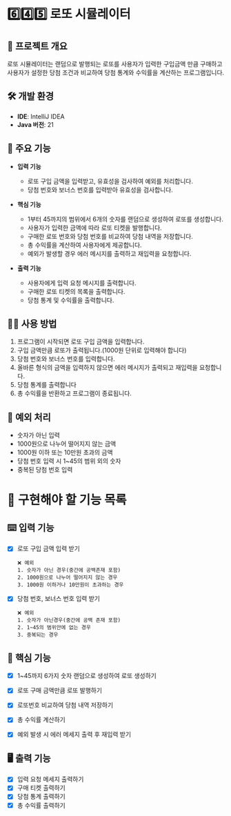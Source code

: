 # 6️⃣4️⃣5️⃣ 로또 시뮬레이터

## 📌 프로젝트 개요
로또 시뮬레이터는 랜덤으로 발행되는 로또를 사용자가 입력한 구입금액 만큼 구매하고 
사용자가 설정한 당첨 조건과 비교하여 당첨 통계와 수익률을 계산하는 프로그램입니다.

## 🛠️ 개발 환경
- **IDE**: IntelliJ IDEA
- **Java 버전**: 21

## 🚀 주요 기능
- **입력 기능**
  - 로또 구입 금액을 입력받고, 유효성을 검사하여 예외를 처리합니다.
  - 당첨 번호와 보너스 번호를 입력받아 유효성을 검사합니다.

- **핵심 기능**
  - 1부터 45까지의 범위에서 6개의 숫자를 랜덤으로 생성하여 로또를 생성합니다.
  - 사용자가 입력한 금액에 따라 로또 티켓을 발행합니다.
  - 구매한 로또 번호와 당첨 번호를 비교하여 당첨 내역을 저장합니다.
  - 총 수익률을 계산하여 사용자에게 제공합니다.
  - 예외가 발생할 경우 에러 메시지를 출력하고 재입력을 요청합니다.

- **출력 기능**
  - 사용자에게 입력 요청 메시지를 출력합니다.
  - 구매한 로또 티켓의 목록을 출력합니다.
  - 당첨 통계 및 수익률을 출력합니다.

## 👩‍💻 사용 방법
1. 프로그램이 시작되면 로또 구입 금액을 입력합니다.
2. 구입 금액만큼 로또가 출력됩니다.(1000원 단위로 입력해야 합니다)
3. 당첨 번호와 보너스 번호를 입력합니다.
4. 올바른 형식의 금액을 입력하지 않으면 에러 메시지가 출력되고 재입력을 요청합니다.
5. 당첨 통계를 출력합니다
6. 총 수익률을 반환하고 프로그램이 종료됩니다.

## 📄 예외 처리
- 숫자가 아닌 입력
- 1000원으로 나누어 떨어지지 않는 금액
- 1000원 이하 또는 10만원 초과의 금액
- 당첨 번호 입력 시 1~45의 범위 외의 숫자
- 중복된 당첨 번호 입력



# 📝 구현해야 할 기능 목록

## ⌨️ 입력 기능
- [x] 로또 구입 금액 입력 받기
    ````
    ❌️ 예외
    1. 숫자가 아닌 경우(중간에 공백존재 포함)
    2. 1000원으로 나누어 떨어지지 않는 경우
    3. 1000원 이하거나 10만원이 초과하는 경우
    ````
- [x] 당첨 번호, 보너스 번호 입력 받기
   ````
   ❌️ 예외
   1. 숫자가 아닌경우(중간에 공백 존재 포함)
   2. 1~45의 범위안에 없는 경우
   3. 중복되는 경우
   ````
  
## 🎯 핵심 기능
- [x] 1~45까지 6가지 숫자 랜덤으로 생성하여 로또 생성하기
- [x] 로또 구매 금액만큼 로또 발행하기
- [x] 로또번호 비교하여 당첨 내역 저장하기
- [x] 총 수익률 계산하기
- [x] 예외 발생 시 에러 메세지 출력 후 재입력 받기 


## 🖥️ 출력 기능
- [x] 입력 요청 메세지 출력하기
- [x] 구매 티켓 출력하기
- [x] 당첨 통계 출력하기
- [x] 총 수익률 출력하기